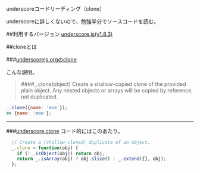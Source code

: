underscoreコードリーディング（clone）

underscoreに詳しくないので、勉強半分でソースコードを読む。



##利用するバージョン
[underscore.js(v1.8.3)](https://github.com/jashkenas/underscore/tree/1.8.3)


##cloneとは


###[underscorejs.orgのclone](http://underscorejs.org/#clone)

こんな説明。
>####_.clone(object) 
>Create a shallow-copied clone of the provided plain object.
>Any nested objects or arrays will be copied by reference, not duplicated.


```javascript
_.clone({name: 'moe'});
=> {name: 'moe'};

```

------------- 



###[underscore.clone](https://github.com/jashkenas/underscore/blob/1.8.3/underscore.js#L1067)
コード的にはこのあたり。

```javascript
  // Create a (shallow-cloned) duplicate of an object.
  _.clone = function(obj) {
    if (!_.isObject(obj)) return obj;
    return _.isArray(obj) ? obj.slice() : _.extend({}, obj);
  };

```
